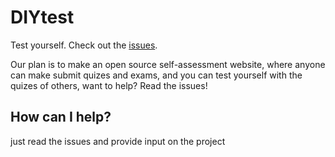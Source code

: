 # DIYtest
Test yourself.
Check out the [issues](https://github.com/Kreijstal/diytest/issues).

Our plan is to make an open source self-assessment website, where anyone can make submit quizes and exams, and you can test yourself with the quizes of others, want to help? Read the issues!
## How can I help?
just read the issues and provide input on the project
